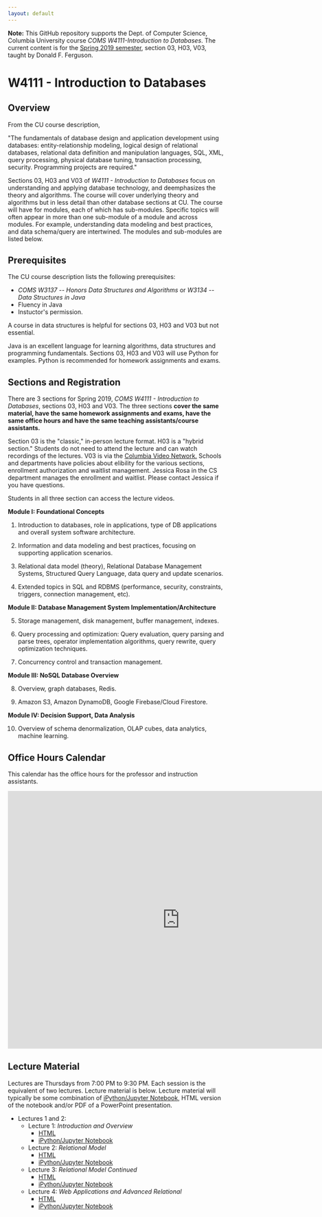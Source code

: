 ```yaml
---
layout: default
---
```


__Note:__ This GitHub repository supports the Dept. of Computer Science, Columbia University course
_COMS W4111-Introduction to Databases_. The current content is for
the [Spring 2019 semester,](https://courseworks2.columbia.edu/courses/79571/wiki) section 03, H03, V03, 
taught by Donald F. Ferguson.

# W4111 - Introduction to Databases

## Overview

From the CU course description, 

"The fundamentals of database design and application development using databases: entity-relationship modeling, logical design of relational databases, relational data definition and manipulation
languages, SQL, XML, query processing, physical database tuning,
transaction processing, security. Programming projects are required."

Sections 03, H03 and V03 of _W4111 - Introduction to Databases_ focus on understanding and applying database technology, 
and deemphasizes the theory and algorithms. The course will cover underlying theory and algorithms
but in less detail than other database sections at CU. The course will have for modules, each of which has
sub-modules. 
Specific topics will often appear in more than one sub-module of a module and across modules. 
For example, understanding data modeling and best practices, and data schema/query are intertwined. The modules
and sub-modules are listed below.

## Prerequisites

The CU course description lists the following prerequisites:
- _COMS W3137 -- Honors Data Structures and Algorithms_ or _W3134 -- Data Structures in Java_
- Fluency in Java
- Instuctor's permission.

A course in data structures is helpful for sections 03, H03 and V03 but not essential.

Java is an excellent language for learning algorithms, data structures and programming fundamentals. Sections 03,
H03 and V03 will use Python for examples. Python is recommended for homework assignments and exams.

## Sections and Registration

There are 3 sections for Spring 2019, _COMS W4111 - Introduction to Databases_,
sections 03, H03 and V03.
The three sections __cover the same material, have the same homework assignments and exams, 
have the same office hours and
have the same teaching assistants/course assistants.__ 

Section 03 is the "classic," in-person lecture format. H03 is a "hybrid section."
Students do not need to attend the lecture and can watch recordings of the lectures. V03 is via the [Columbia Video
Network.](https://cvn.columbia.edu/) Schools and departments have policies about elibility for the various sections,
enrollment authorization and waitlist management. Jessica Rosa in the CS department manages the enrollment and
waitlist. Please contact Jessica if you have questions. 

Students in all three section can access the lecture videos.


__Module I: Foundational Concepts__

1. Introduction to databases, role in applications, type of DB applications and overall system software architecture.

2. Information and data modeling and best practices, focusing on supporting application scenarios.

3. Relational data model (theory), Relational Database Management Systems, Structured Query Language, data query and update scenarios.

4. Extended topics in SQL and RDBMS (performance, security, constraints, triggers, connection management, etc).

__Module II: Database Management System Implementation/Architecture__

5. Storage management, disk management, buffer management, indexes.

6. Query processing and optimization:  Query evaluation, query parsing and parse trees, operator implementation algorithms, query rewrite, query optimization techniques.

7. Concurrency control and transaction management.

__Module III: NoSQL Database Overview__

8. Overview, graph databases, Redis.

9. Amazon S3, Amazon DynamoDB, Google Firebase/Cloud Firestore.

__Module IV: Decision Support, Data Analysis__

10. Overview of schema denormalization, OLAP cubes, data analytics, machine learning.





## Office Hours Calendar

This calendar has the office hours for the professor and instruction assistants.

<iframe src="https://calendar.google.com/calendar/embed?src=8a3li5aeqbu36m0q928rrog2f8%40group.calendar.google.com&ctz=America%2FNew_York" style="border: 0" width="800" height="600" frameborder="0" scrolling="no"></iframe>

## Lecture Material

Lectures are Thursdays from 7:00 PM to 9:30 PM. Each session is the equivalent of two lectures. Lecture material
is below. Lecture material will typically be some combination of
[iPython/Jupyter Notebook,](https://jupyter.org/) HTML version of the
notebook and/or PDF of a PowerPoint presentation.

- Lectures 1 and 2:
    - Lecture 1: _Introduction and Overview_
        - [HTML](Lectures/Lecture_1/w4111-L1-s2019-Introduction.html)
        - [iPython/Jupyter Notebook](Lectures/Lecture_1/w4111-L1-s2019-Introduction.ipynb)
    - Lecture 2: _Relational Model_
        - [HTML](Lectures/Lecture_2/w4111-L2-s2019-ModelRelational-V2.html)
        - [iPython/Jupyter Notebook](Lectures/Lecture_2/w4111-L2-s2019-ModelRelational-V2.ipynb)
    - Lecture 3: _Relational Model Continued_
        - [HTML](Lectures/Lecture_3/w4111-L3-s2019-SQLDetailsAndWeb-V2.html)
        - [iPython/Jupyter Notebook](Lectures/Lecture_3/w4111-L3-s2019-SQLDetailsAndWeb-V2.ipynb)
    - Lecture 4: _Web Applications and Advanced Relational_
        - [HTML](Lectures/Lecture_4/w4111-L4-s2019-WebAppAndSQL-v1.html)
        - [iPython/Jupyter Notebook](w4111-L4-s2019-WebAppAndSQL-v1.ipynb)

